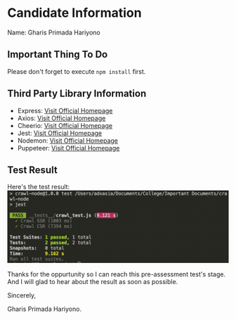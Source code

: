 # Candidate Information
Name: Gharis Primada Hariyono

## Important Thing To Do
Please don't forget to execute `npm install` first.

## Third Party Library Information
- Express: [Visit Official Homepage](https://expressjs.com/)
- Axios: [Visit Official Homepage](https://axios-http.com/)
- Cheerio: [Visit Official Homepage](https://cheerio.js.org/)
- Jest: [Visit Official Homepage](https://jestjs.io/)
- Nodemon: [Visit Official Homepage](https://nodemon.io/)
- Puppeteer: [Visit Official Homepage](https://pptr.dev/)

## Test Result
Here's the test result:
![test result](./img/Test%20Result.png)

Thanks for the oppurtunity so I can reach this pre-assessment test's stage. And I will glad to hear about the result as soon as possible.

Sincerely,

Gharis Primada Hariyono.